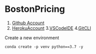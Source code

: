 # BostonPricing

1. [Github Account](https:github.com)
2. [HerokuAccount](https://heroku.com)
3.[VSCodeIDE](https://code.visualstudio.com/)
4.[GitCLI](https://git-scm.com/book/en/v2/Getting-Started-The-Command-Line)

Create a new environment

```
conda create -p venv python==3.7 -y 

```